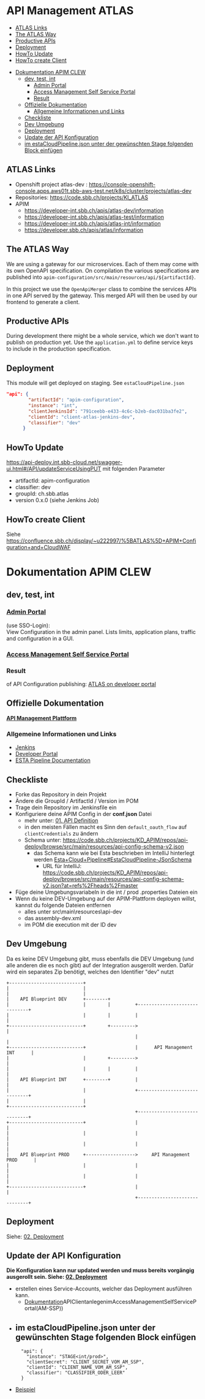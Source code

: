 # API Management ATLAS

<!-- toc -->

  * [ATLAS Links](#atlas-links)
  * [The ATLAS Way](#the-atlas-way)
  * [Productive APIs](#productive-apis)
  * [Deployment](#deployment)
  * [HowTo Update](#howto-update)
  * [HowTo create Client](#howto-create-client)
- [Dokumentation APIM CLEW](#dokumentation-apim-clew)
  * [dev, test, int](#dev-test-int)
    + [Admin Portal](#admin-portal)
    + [Access Management Self Service Portal](#access-management-self-service-portal)
    + [Result](#result)
  * [Offizielle Dokumentation](#offizielle-dokumentation)
    + [Allgemeine Informationen und Links](#allgemeine-informationen-und-links)
  * [Checkliste](#checkliste)
  * [Dev Umgebung](#dev-umgebung)
  * [Deployment](#deployment-1)
  * [Update der API Konfiguration](#update-der-api-konfiguration)
  * [im estaCloudPipeline.json unter der gewünschten Stage folgenden Block einfügen](#im-estacloudpipelinejson-unter-der-gewunschten-stage-folgenden-block-einfugen)

<!-- tocstop -->

## ATLAS Links
- Openshift project atlas-dev : https://console-openshift-console.apps.aws01t.sbb-aws-test.net/k8s/cluster/projects/atlas-dev
- Repositories: https://code.sbb.ch/projects/KI_ATLAS
- APIM
  - https://developer-int.sbb.ch/apis/atlas-dev/information
  - https://developer-int.sbb.ch/apis/atlas-test/information
  - https://developer-int.sbb.ch/apis/atlas-int/information
  - https://developer.sbb.ch/apis/atlas/information

## The ATLAS Way
We are using a gateway for our microservices. Each of them may come with its own OpenAPI specification.
On compilation the various specifications are published into `apim-configuration/src/main/resources/api/${artifactId}`.

In this project we use the `OpenApiMerger` class to combine the services APIs in one API served by the gateway.
This merged API will then be used by our frontend to generate a client.

## Productive APIs

During development there might be a whole service, which we don't want to publish on production yet. Use the `application.yml` to define service keys to include in the production specification.

## Deployment

This module will get deployed on staging. See `estaCloudPipeline.json`
```json
"api": {
        "artifactId": "apim-configuration",
        "instance": "int",
        "clientJenkinsId": "791ceebb-e433-4c6c-b2eb-dac031ba3fe2",
        "clientId": "client-atlas-jenkins-dev",
        "classifier": "dev"
      }
```

## HowTo Update
https://api-deploy.int.sbb-cloud.net/swagger-ui.html#/API/updateServiceUsingPUT mit folgenden Parameter
- artifactId: apim-configuration
- classifier: dev
- groupId: ch.sbb.atlas
- version 0.x.0 (siehe Jenkins Job)

## HowTo create Client
Siehe https://confluence.sbb.ch/display/~u222997/%5BATLAS%5D+APIM+Configuration+and+CloudWAF

# Dokumentation APIM CLEW

## dev, test, int

### [Admin Portal](https://api-management.int.sbb-cloud.net)
(use SSO-Login):\
View Configuration in the admin panel. Lists limits, application plans, traffic and configuration in a GUI.

### [Access Management Self Service Portal](https://am-ssp-int.sbb-cloud.net/#/home)

### Result
of API Configuration publishing:
[ATLAS on developer portal](https://developer-int.sbb.ch/apis?all=&text=atlas&scopes=PUBLIC;INTERNAL;PRIVATE)

## Offizielle Dokumentation ##

**[API Management Plattform](https://confluence.sbb.ch/display/AITG/API+Management)**

### Allgemeine Informationen und Links ###
* [Jenkins](https://ci.sbb.ch/job/KD_ESTA_BLUEPRINTS/job/aitg-apim-configuration/)
* [Developer Portal](https://developer-int.sbb.ch/api/201/blueprint)
* [ESTA Pipeline Documentation](https://confluence.sbb.ch/display/ESTA/Esta+Cloud+Pipeline)


## Checkliste
- Forke das Repository in dein Projekt
- Ändere die GroupId / ArtifactId / Version im POM
- Trage dein Repository im Jenkinsfile ein
- Konfiguriere deine APIM Config in der **conf.json** Datei
    - mehr unter: [01. API Definition](https://confluence.sbb.ch/display/AITG/01.+API+Definition)  
    - in den meisten Fällen macht es Sinn den ````default_oauth_flow```` auf ````clientCredentials```` zu ändern
    - Schema unter: https://code.sbb.ch/projects/KD_APIM/repos/api-deploy/browse/src/main/resources/api-config-schema-v2.json
        - das Schema kann wie bei Esta beschrieben im IntelliJ hinterlegt werden [Esta+Cloud+Pipeline#EstaCloudPipeline-JSonSchema](https://confluence.sbb.ch/display/ESTA/Esta+Cloud+Pipeline#EstaCloudPipeline-JSonSchema)
            - URL für IntelliJ: https://code.sbb.ch/projects/KD_APIM/repos/api-deploy/browse/src/main/resources/api-config-schema-v2.json?at=refs%2Fheads%2Fmaster
- Füge deine Umgebungsvariabeln in die int / prod .properties Dateien ein
- Wenn du keine DEV-Umgebung auf der APIM-Plattform deployen willst, kannst du folgende Dateien entfernen
    - alles unter src\main\resources\api-dev
    - das assembly-dev.xml
    - im POM die execution mit der ID dev

## Dev Umgebung
Da es keine DEV Umgebung gibt, muss ebenfalls die DEV Umgebung (und alle anderen die es noch gibt) auf der Integration ausgerollt werden.
Dafür wird ein separates Zip benötigt, welches den Identifier "dev" nutzt

```
+---------------------------+
|                           |
|                           |
|    API Blueprint DEV      +--------+
|                           |        |         +------------------------------+
|                           |        |         |                              |
+---------------------------+        +--------->                              |
                                               |                              |
+---------------------------+                  |      API Management INT      |
|                           |        +--------->                              |
|                           |        |         |                              |
|    API Blueprint INT      +--------+         |                              |
|                           |                  +------------------------------+
|                           |
+---------------------------+
                                               +------------------------------+
+---------------------------+                  |                              |
|                           |                  |                              |
|                           |                  |                              |
|    API Blueprint PROD     +------------------>     API Management PROD      |
|                           |                  |                              |
|                           |                  |                              |
+---------------------------+                  |                              |
                                               +------------------------------+
````
## Deployment
Siehe: [02. Deployment](https://confluence.sbb.ch/display/AITG/02.+Deployment)
 

## Update der API Konfiguration
**Die Konfiguration kann nur updated werden und muss bereits vorgängig ausgerollt sein. Siehe: [02. Deployment](https://confluence.sbb.ch/display/AITG/02.+Deployment)**

 - erstellen eines Service-Accounts, welcher das Deployment ausführen kann. 
    - [Dokumentation](https://confluence.sbb.ch/display/AITG/22.+Update+der+API+Konfiguration#id-22.UpdatederAPIKonfiguration-1)APIClientanlegenimAccessManagementSelfServicePortal(AM-SSP))
 - im estaCloudPipeline.json unter der gewünschten Stage folgenden Block einfügen 
    -  
    ````
      "api": {
        "instance": "STAGE<int/prod>",
        "clientSecret": "CLIENT_SECRET_VOM_AM_SSP",
        "clientId": "CLIENT_NAME_VOM_AM_SSP",
        "classifier": "CLASSIFIER_ODER_LEER"
      }
    ````
 - [Beispiel](https://code.sbb.ch/projects/KD_APIM/repos/elevator-api/browse/estaCloudPipeline.json#11-23)
